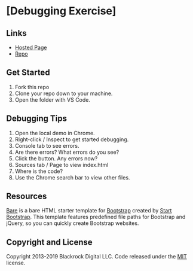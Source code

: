 # [Debugging Exercise]

## Links

- [Hosted Page](https://charles-hoot.github.io/web-apps-debugging-exercise/)
- [Repo](https://github.com/charles-hoot/web-apps-debugging-exercise)

## Get Started

1. Fork this repo
2. Clone your repo down to your machine. 
3. Open the folder with VS Code. 

## Debugging Tips

1. Open the local demo in Chrome. 
2. Right-click / Inspect to get started debugging.
3. Console tab to see errors.
4. Are there errors? What errors do you see?
4. Click the button. Any errors now? 
4. Sources tab / Page to view index.html
6. Where is the code? 
6. Use the Chrome search bar to view other files. 

## Resources

[Bare](http://startbootstrap.com/template-overviews/bare/) is a bare HTML starter template for [Bootstrap](http://getbootstrap.com/) created by [Start Bootstrap](http://startbootstrap.com/). This template features predefined file paths for Bootstrap and jQuery, so you can quickly create Bootstrap websites.

## Copyright and License

Copyright 2013-2019 Blackrock Digital LLC. Code released under the [MIT](https://github.com/BlackrockDigital/startbootstrap-bare/blob/gh-pages/LICENSE) license.
